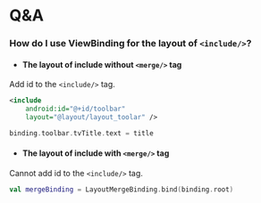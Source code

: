 # Q&A

### How do I use ViewBinding for the layout of `<include/>`?

- #### The layout of include without `<merge/>` tag

Add id to the `<include/>` tag.

```xml
<include
    android:id="@+id/toolbar"
    layout="@layout/layout_toolar" />
```

```kotlin
binding.toolbar.tvTitle.text = title
```

- #### The layout of include with `<merge/>` tag

Cannot add id to the `<include/>` tag.

```kotlin
val mergeBinding = LayoutMergeBinding.bind(binding.root)
```